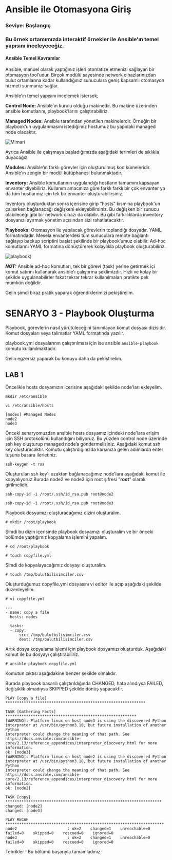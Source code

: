 # Ansible ile Otomasyona Giriş 
### Seviye: Başlangıç  

### Bu örnek ortamımızda interaktif örnekler ile Ansible'ın temel yapısını inceleyeceğiz.

#### Ansible Temel Kavramlar

Ansible, manuel olarak yaptığınız işleri otomatize etmenizi sağlayan bir otomasyon tool’udur. Birçok modülü sayesinde network cihazlarınızdan bulut ortamlarına kadar kullandığınız sunuculara geniş kapsamlı otomasyon hizmeti sunmanızı sağlar.

Ansible’ın temel yapısını incelemek istersek;

**Control Node:** Ansible’ın kurulu olduğu makinedir. Bu makine üzerinden ansible komutlarını, playbook’larını çalıştırabiliriz.

**Managed Nodes:** Ansible tarafından yönetilen makinelerdir. Örneğin bir playbook’un uygulanmasını istediğimiz hostumuz bu yapıdaki managed node olacaktır.

![Mimari](https://miro.medium.com/max/963/0*9tjXPw5vgixFz6I3)

Ayrıca Ansible ile çalışmaya başladığımızda aşağıdaki terimleri de sıklıkla duyacağız.

**Modules:** Ansible’ın farklı görevler için oluşturulmuş kod kümeleridir. Ansible’ın zengin bir modül kütüphanesi bulunmaktadır.

**Inventory:** Ansible komutlarının uygulandığı hostların tamamını kapsayan envanter diyebiliriz.
Kullanım amacınıza göre farklı farklı bir çok envanter ya da tüm hostlarınız için tek bir envanter oluşturabilirsiniz. 

Inventory oluşturduktan sonra içerisine girip “hosts” kısmına playbook'un çalışırken bağlanacağı değişkeni ekleyebilirsiniz. Bu değişken bir sunucu olabileceği gibi bir network cihazı da olabilir. Bu gibi farklılıklarda inventory dosyanızı ayırmak yönetim açısından sizi rahatlatacaktır.

**Playbooks:** Otomasyon ile yapılacak görevlerin toplandığı dosyadır. YAML formatındadır. Mesela envanterdeki tüm sunuculara remote bağlantı sağlayıp backup scriptini başlat şekilinde bir playbook’umuz olabilir. Ad-hoc komutlarını YAML formatına dönüştürerek kolaylıkla playbook oluşturabiliriz.

![playbook)](https://miro.medium.com/max/963/0*BxInjuE_acj1N6fe)

***NOT:*** Ansible ad-hoc komutları, tek bir görevi (task) yerine getirmek içi komut satırını kullanarak ansible'ı çalıştırma şeklimizdir. Hızlı ve kolay bir şekilde uygulanabilirler fakat tekrar tekrar kullanılmaları pratikte pek mümkün değildir. 

Gelin şimdi biraz pratik yaparak öğrendiklerimizi pekiştirelim.  

























# SENARYO 3 - Playbook Oluşturma

Playbook, görevlerin nasıl yürütüleceğini tanımlayan komut dosyası dizisidir. Komut dosyaları veya talimatlar YAML formatında yazılır.

playbook.yml dosyalarının çalıştırılması için ise ansible `ansible-playbook` komutu kullanılmaktadır.


Gelin egzersiz yaparak bu konuyu daha da pekiştirelim.

## LAB 1

Öncelikle hosts dosyamızın içerisine aşağıdaki şekilde node'ları ekleyelim.

````
mkdir /etc/ansible
````
````
vi /etc/ansible/hosts
````
````
[nodes] #Managed Nodes 
node2
node3
````

Önceki senaryomuzdan ansible hosts dosyamız içindeki node'lara erişim için SSH protokolünü kullandığını biliyoruz. Bu yüzden control node üzerinde ssh key oluşturup managed node’a göndermelisiniz. Aşağıdaki komut ssh key oluşturacaktır. Komutu çalıştırdığınızda karşınıza gelen adımlarda enter tuşuna basara ilerletiniz.

````
ssh-keygen -t rsa
````
Oluşturulan ssh key'i uzaktan bağlanacağımız node'lara aşağıdaki komut ile kopyalıyoruz.Burada node2 ve node3 için root şifresi "**root**" olarak girilmelidir.

````
ssh-copy-id -i /root/.ssh/id_rsa.pub root@node2
````
````
ssh-copy-id -i /root/.ssh/id_rsa.pub root@node3
````

Playbook dosyamızı oluşturacağımız dizini oluşturalım.

````
# mkdir /root/playbook
`````
Şimdi bu dizin içerisinde playbook dosyamızı oluşturalim ve bir önceki bölümde yaptığımız kopyalama işlemini yapalım.

````
# cd /root/playbook
````
````
# touch copyfile.yml
````
Şimdi de kopyalayacağımız dosyayı oluşturalim.

````
# touch /tmp/bulutbilisimciler.csv
````
Oluşturduğumuz copyfile.yml dosyasını vi editor ile açıp aşağıdaki şekilde düzenleyelim.

````
# vi copyfile.yml

--- 
- name: copy a file 
  hosts: nodes

  tasks: 
  - copy: 
      src: /tmp/bulutbilisimciler.csv
      dest: /tmp/bulutbilisimciler.csv

````
Artık dosya kopyalama işlemi için playbook dosyamızı oluşturduk. Aşağıdaki komut ile bu dosyayı çalıştırabiliriz.

````
# ansible-playbook copyfile.yml
````
Komutun çıktısı aşağıdakine benzer şekilde olmalıdır. 

Burada playbook başarılı çalıştırıldığında CHANGED, hata alındıysa FAILED, değişiklik olmadıysa SKIPPED şekilde dönüş yapacaktır.


````
PLAY [copy a file] *************************************************************

TASK [Gathering Facts] *********************************************************
[WARNING]: Platform linux on host node3 is using the discovered Python
interpreter at /usr/bin/python3.10, but future installation of another Python
interpreter could change the meaning of that path. See
https://docs.ansible.com/ansible-
core/2.13/reference_appendices/interpreter_discovery.html for more information.
ok: [node3]
[WARNING]: Platform linux on host node2 is using the discovered Python
interpreter at /usr/bin/python3.10, but future installation of another Python
interpreter could change the meaning of that path. See
https://docs.ansible.com/ansible-
core/2.13/reference_appendices/interpreter_discovery.html for more information.
ok: [node2]

TASK [copy] ********************************************************************
changed: [node2]
changed: [node3]

PLAY RECAP *********************************************************************
node2                      : ok=2    changed=1    unreachable=0    failed=0    skipped=0    rescued=0    ignored=0   
node3                      : ok=2    changed=1    unreachable=0    failed=0    skipped=0    rescued=0    ignored=0  
````
Tebrikler ! 
Bu bölümü başarıyla tamamladınız.
